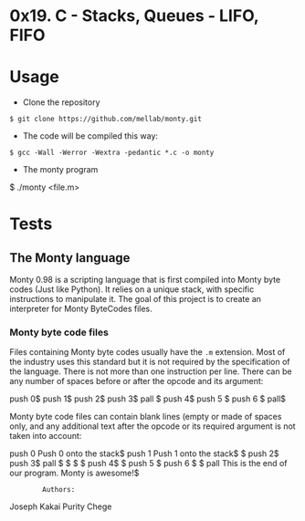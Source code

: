 # 0x19. C - Stacks, Queues - LIFO, FIFO

# Usage

- Clone the repository

`$ git clone https://github.com/mellab/monty.git`

- The code will be compiled this way:

`$ gcc -Wall -Werror -Wextra -pedantic *.c -o monty`

- The monty program

$ ./monty <file.m>

# Tests

## The Monty language

Monty 0.98 is a scripting language that is first compiled into Monty byte codes (Just like Python). It relies on a unique stack, with specific instructions to manipulate it. The goal of this project is to create an interpreter for Monty ByteCodes files.

### Monty byte code files

Files containing Monty byte codes usually have the `.m` extension. Most of the industry uses this standard but it is not required by the specification of the language. There is not more than one instruction per line. There can be any number of spaces before or after the opcode and its argument:

push 0$
push 1$
push 2$
  push 3$
                   pall    $
push 4$
    push 5    $
      push    6        $
pall$

Monty byte code files can contain blank lines (empty or made of spaces only, and any additional text after the opcode or its required argument is not taken into account:

push 0 Push 0 onto the stack$
push 1 Push 1 onto the stack$
$
push 2$
  push 3$
                   pall    $
$
$
                           $
push 4$
$
    push 5    $
      push    6        $
$
pall 
This is the end of our program. Monty is awesome!$

			Authors:
Joseph Kakai
Purity Chege

